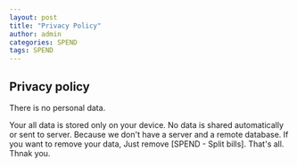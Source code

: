 ```yaml
---
layout: post
title: "Privacy Policy"
author: admin
categories: SPEND
tags: SPEND
---
```


## Privacy policy

There is no personal data.

Your all data is stored only on your device. No data is shared automatically or sent to server. Because we don't have a server and a remote database. If you want to remove your data, Just remove [SPEND - Split bills]. That's all. Thnak you.